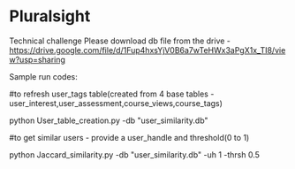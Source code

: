 # Pluralsight
Technical challenge
Please download db file from the drive - https://drive.google.com/file/d/1Fup4hxsYjV0B6a7wTeHWx3aPgX1x_TI8/view?usp=sharing

Sample run codes:

#to refresh user_tags table(created from 4 base tables - user_interest,user_assessment,course_views,course_tags)

python User_table_creation.py -db "user_similarity.db" 

#to get similar users - provide a user_handle and threshold(0 to 1)

python Jaccard_similarity.py -db "user_similarity.db" -uh 1 -thrsh 0.5

